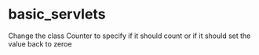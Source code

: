 # basic_servlets

Change the class Counter to specify if it should count or if it should set the value back to zeroe

